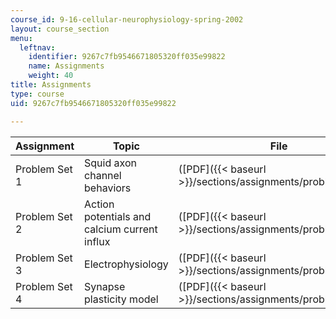 ```yaml
---
course_id: 9-16-cellular-neurophysiology-spring-2002
layout: course_section
menu:
  leftnav:
    identifier: 9267c7fb9546671805320ff035e99822
    name: Assignments
    weight: 40
title: Assignments
type: course
uid: 9267c7fb9546671805320ff035e99822

---
```


| Assignment | Topic | File |
| --- | --- | --- |
| Problem Set 1 | Squid axon channel behaviors | ([PDF]({{< baseurl >}}/sections/assignments/problem_set_1)) |
| Problem Set 2 | Action potentials and calcium current influx | ([PDF]({{< baseurl >}}/sections/assignments/problem_set_2)) |
| Problem Set 3 | Electrophysiology | ([PDF]({{< baseurl >}}/sections/assignments/problem_set_3)) |
| Problem Set 4 | Synapse plasticity model | ([PDF]({{< baseurl >}}/sections/assignments/problem_set_4))